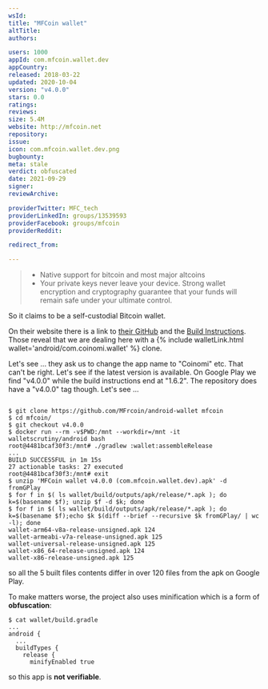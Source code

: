 ```yaml
---
wsId: 
title: "MFCoin wallet"
altTitle: 
authors:

users: 1000
appId: com.mfcoin.wallet.dev
appCountry: 
released: 2018-03-22
updated: 2020-10-04
version: "v4.0.0"
stars: 0.0
ratings: 
reviews: 
size: 5.4M
website: http://mfcoin.net
repository: 
issue: 
icon: com.mfcoin.wallet.dev.png
bugbounty: 
meta: stale
verdict: obfuscated
date: 2021-09-29
signer: 
reviewArchive:

providerTwitter: MFC_tech
providerLinkedIn: groups/13539593
providerFacebook: groups/mfcoin
providerReddit: 

redirect_from:

---
```


> * Native support for bitcoin and most major altcoins
> * Your private keys never leave your device. Strong wallet encryption and
    cryptography guarantee that your funds will remain safe under your ultimate control.

So it claims to be a self-custodial Bitcoin wallet.

On their website there is a link to [their GitHub](https://github.com/MFrcoin/android-wallet)
and the [Build Instructions](https://github.com/MFrcoin/android-wallet/blob/master/Build.md).
Those reveal that we are dealing here with a {% include walletLink.html wallet='android/com.coinomi.wallet' %}
clone.

Let's see ... they ask us to change the app name to "Coinomi" etc. That can't be
right. Let's see if the latest version is available. On Google Play we find
"v4.0.0" while the build instructions end at "1.6.2". The repository does have
a "v4.0.0" tag though. Let's see ...

```

$ git clone https://github.com/MFrcoin/android-wallet mfcoin
$ cd mfcoin/
$ git checkout v4.0.0 
$ docker run --rm -v$PWD:/mnt --workdir=/mnt -it walletscrutiny/android bash
root@4481bcaf30f3:/mnt# ./gradlew :wallet:assembleRelease
...
BUILD SUCCESSFUL in 1m 15s
27 actionable tasks: 27 executed
root@4481bcaf30f3:/mnt# exit
$ unzip 'MFCoin wallet v4.0.0 (com.mfcoin.wallet.dev).apk' -d fromGPlay
$ for f in $( ls wallet/build/outputs/apk/release/*.apk ); do k=$(basename $f); unzip $f -d $k; done
$ for f in $( ls wallet/build/outputs/apk/release/*.apk ); do k=$(basename $f);echo $k $(diff --brief --recursive $k fromGPlay/ | wc -l); done
wallet-arm64-v8a-release-unsigned.apk 124
wallet-armeabi-v7a-release-unsigned.apk 125
wallet-universal-release-unsigned.apk 125
wallet-x86_64-release-unsigned.apk 124
wallet-x86-release-unsigned.apk 125
```

so all the 5 built files contents differ in over 120 files from the apk on Google Play.

To make matters worse, the project also uses minification which is a form of
**obfuscation**:

```
$ cat wallet/build.gradle
...
android {
  ...
  buildTypes {
    release {
      minifyEnabled true
```

so this app is **not verifiable**.
